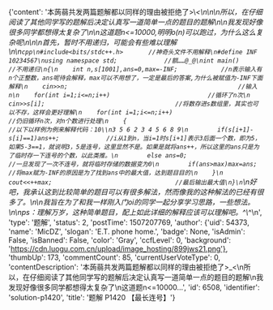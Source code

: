 {'content': '本蒟蒻共发两篇题解都以同样的理由被拒绝了>\\_<\n\n\n所以，在仔细阅读了其他同学写的题解后决定认真写一道简单一点的题目的题解\n\n我发现好像很多同学都想得太复杂了\n\n这道题n<=10000,明明o(n)可以跑过，为什么这么复杂呢\n\n\n首先，暂时不用递归，可能会有些难以理解\n\n```cpp\n#include<bits/stdc++.h>       //神奇头文件不用解释\n#define INF 10234567\nusing namespace std;             //额……@_@\nint main()                                //不用递归\n{\n    int n,s[1001],ans=0,max=-INF;            //n表示输入有n个正整数，ans呢待会解释，max可以不用想了，一定是最后的答案,为什么被赋值为-INF下面解释\n    cin>>n;                                               //输入n\n    for(int i=1;i<=n;i++)                           //循环了n次\n        cin>>s[i];                                    //将数存进s数组里，其实也可以不存，这样会更好理解\n    for(int i=1;i<=n;i++)                          //仍旧循环n次，对n个数进行处理\n    {                                                         //以下以样例为例来解释代码：10\\n3 5 6 2 3 4 5 6 8 9\n        if(s[i+1]-s[i]==1)ans++;             //i从1到n，当i=1时s[i+1]表示3后面一个数，即为5，如果5-3==1，就说明3，5是连号，这里显然不是。如果是就将ans++，所以这里的ans只是为了临时存一下连号的个数，以此类推。\n        else ans=0;                                  //一旦发现了一次不连号，就将临时存储的数据变为0\n        if(ans>max)max=ans;                 //将max赋为-INF的原因是为了找到ans中的最大值，达到题目目的\n    }\n    cout<<++max;                                  //最后输出最大值\n}\n```\n好吧，我承认这到比较简单的题目可以有很多解法，然而像我的这种解法的已经有很多了。\n\n我旨在为了和我一样刚入门oi的同学一起分享学习思路，一些想法。\n\nps：理解万岁，这种简单题目，配上如此详细的解释应该可以理解吧。^\\_^\n', 'type': '题解', 'status': 2, 'postTime': 1507207769, 'author': {'uid': 54373, 'name': 'МiсDZ', 'slogan': 'E.T. phone home.', 'badge': None, 'isAdmin': False, 'isBanned': False, 'color': 'Gray', 'ccfLevel': 0, 'background': 'https://cdn.luogu.com.cn/upload/image_hosting/899jws21.png'}, 'thumbUp': 173, 'commentCount': 85, 'currentUserVoteType': 0, 'contentDescription': '本蒟蒻共发两篇题解都以同样的理由被拒绝了&gt;_&lt;\n所以，在仔细阅读了其他同学写的题解后决定认真写一道简单一点的题目的题解\n我发现好像很多同学都想得太复杂了\n这道题n&lt;=10000...', 'id': 6508, 'identifier': 'solution-p1420', 'title': '题解 P1420 【最长连号】'}
